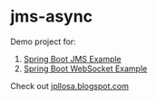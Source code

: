 # jms-async

Demo project for:

1. [Spring Boot JMS Example](https://jpllosa.blogspot.com/2023/04/spring-boot-jms-example.html)
2. [Spring Boot WebSocket Example](https://jpllosa.blogspot.com/2023/05/spring-boot-websocket-example.html)

Check out [jpllosa.blogspot.com](https://jpllosa.blogspot.com/)